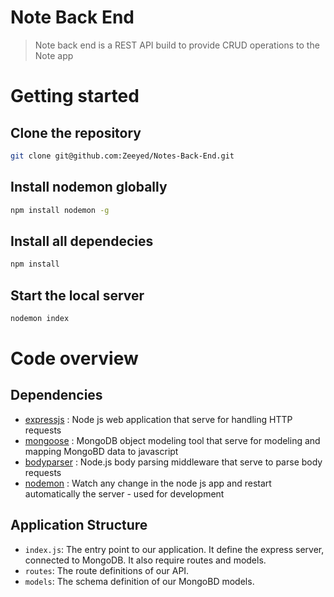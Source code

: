 # Note Back End
> Note back end is a REST API build to provide CRUD operations to the Note app

# Getting started

## Clone the repository
```sh
git clone git@github.com:Zeeyed/Notes-Back-End.git
```

## Install nodemon globally
```sh
npm install nodemon -g
```
## Install all dependecies
```sh
npm install
```

## Start the local server
```sh
nodemon index
```

# Code overview

## Dependencies

- [expressjs](https://github.com/expressjs/express) : Node js web application that serve for handling HTTP requests
- [mongoose](https://github.com/Automattic/mongoose) : MongoDB object modeling tool that serve for modeling and mapping MongoBD data to javascript
- [bodyparser](https://github.com/expressjs/body-parser) : Node.js body parsing middleware that serve to parse body requests
- [nodemon](https://github.com/remy/nodemon) : Watch any change in the node js app and restart automatically the server - used for development

## Application Structure

- `index.js`: The entry point to our application. It define the express server, connected to MongoDB. It also require routes and models.
- `routes`: The route definitions of our API.
- `models`: The schema definition of our MongoBD models.  

